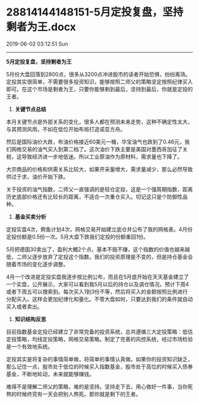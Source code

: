 # 28814144148151-5月定投复盘，坚持剩者为王.docx

2019-06-02 03:12:51 Sun

----

__5月定投复盘，坚持剩者为王__

5月份大盘回落到2800点，很多从3200点冲进股市的读者开始恐惧，纷纷离场。定投其实很简单，不需要很多投资知识，能够按照二师父的策略坚定按照纪律买入即可。在这个市场是剩者为王，只要你能够剩到最后，坚持到最后，你就是定投的王者。

1. __关键节点总结__

本月关键节点是外部关系的变化，很多人都在预测未来走势，这种不确定性太大，与其预测风雨，不如在低位开始布局打造诺亚方舟。

然后是国际油价大跌，布油价格接近60美元一桶，华宝油气也跌到了0\.46元，我们网格交易的油气买入到第二档了。这次油价下跌主要是美国对墨西哥加征了关税，这导致经济进一步地低迷。所以工业原油作为原材料，需求量也下降了。

大宗商品的价格和供需关系比较大，如果开采量增大，需求量减少，那么必然导致供过于求，油价开始下跌。

关于投资的油气指数，二师父一直强调的是轻仓定投，这是一个强周期指数，距离历史底部价格还有比较长的距离，不适合一次重仓买入。切记这只是个防御性品种。

1. __基金买卖分析__

定投实盘4次，鳄鱼计划4次，网格交易开始建立底仓并公布了我的网格表。4月份定投份额是0\.5份一次。5月大盘下跌我们定投的份额重回1份。

5月把德国30卖出了，盈利大概2个点，基本不赔不赚，这个指数的价值也越来越低，二师父逐步放弃了定投这个指数。我们的投资原理是不变的，但是持仓基金会随着市场的变化逐步调整。

4月一个改进是定投实盘我逐步按比例公布，而且在5月底开始在天天基金建立了一个实盘，公开展示，大家可以看到我5月以后的持仓以及调仓情况。预计下周4或者下周五可以搜索到。每次买入1到3份不等，然后将买入的金额按照比例进行分配买入。这样会更加纪律化和量化。不管大盘如何，只要达到我们的条件就自动买入或者卖出。

1. __知识结构反思__

目前指数基金定投已经建立了非常完备的投资系统，总共遵循三大定投策略：低估定投策略，均线定投策略，网格交易策略。制定了完善的风控系统，经过市场检验是一个有效地系统。

定投其实是将复杂的事情简单做，将简单的事情认真做。如果你的投资知识缺乏，那么记住一点，股市处于低位的时候买入指数基金，股市处于高位的时候买入债券基金，不断地轮动，未来就能够赚钱。

难得不是理解二师父的策略，难的是坚持。坚持走下去，用心做好一件事，当你死熬的时候终究有一天会把别人熬死。那你就是剩下的王者。

